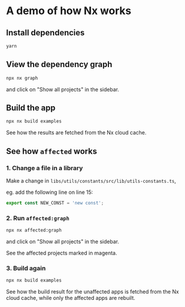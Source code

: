 # A demo of how Nx works

## Install dependencies

```bash
yarn
```

## View the dependency graph

```bash
npx nx graph
```

and click on "Show all projects" in the sidebar.

## Build the app

```bash
npx nx build examples
```

See how the results are fetched from the Nx cloud cache.

## See how `affected` works

### 1. Change a file in a library

Make a change in `libs/utils/constants/src/lib/utils-constants.ts`,

eg. add the following line on line 15:

```typescript
export const NEW_CONST = 'new const';
```

### 2. Run `affected:graph`

```bash
npx nx affected:graph
```

and click on "Show all projects" in the sidebar.

See the affected projects marked in magenta.

### 3. Build again

```bash
npx nx build examples
```

See how the build result for the unaffected apps is fetched from the Nx cloud cache, while only the affected apps are rebuilt.
